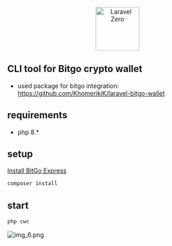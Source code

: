 <p align="center">
    <img title="Laravel Zero" height="100" src="https://raw.githubusercontent.com/laravel-zero/docs/master/images/logo/laravel-zero-readme.png" />
</p>

##  CLI tool for Bitgo crypto wallet
- used package for bitgo integration: https://github.com/KhomerikiK/laravel-bitgo-wallet
## requirements
- php 8.*

## setup
[Install BitGo Express](https://developers.bitgo.com/guides/get-started/express/install)
```bash
composer install
```
## start
```bash
php cwc 
```
![img_6.png](main.png)
